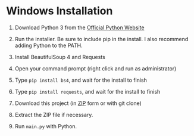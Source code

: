 # Windows Installation

1. Download Python 3 from the [Official Python Website](https://www.python.org/downloads/)

2. Run the installer. Be sure to include pip in the install. I also recommend adding Python to the PATH.

3. Install BeautifulSoup 4 and Requests
  1. Open your command prompt (right click and run as administrator)
  2. Type `pip install bs4`, and wait for the install to finish
  3. Type `pip install requests`, and wait for the install to finish

4. Download this project (in [ZIP](https://github.com/liamdiprose/LearnPDF/archive/master.zip) form or with git clone)

4. Extract the ZIP file if necessary.

6. Run `main.py` with Python.
